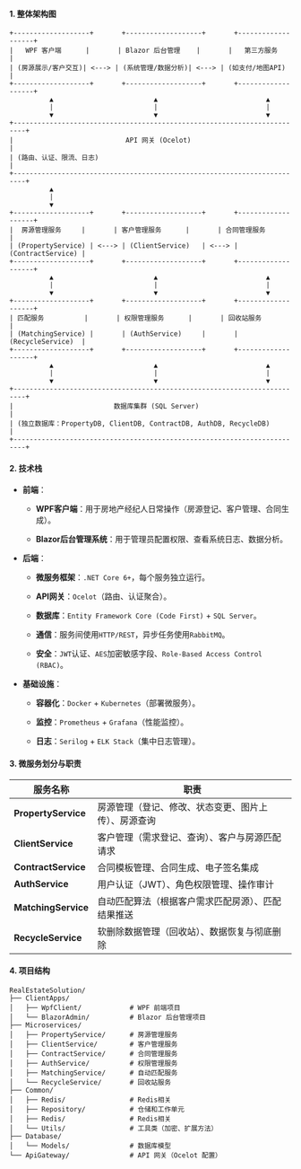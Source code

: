 #### **1. 整体架构图**

```
+-------------------+       +-------------------+       +-------------------+
|   WPF 客户端      |       | Blazor 后台管理    |       |   第三方服务       |
| (房源展示/客户交互)| <---> | (系统管理/数据分析)| <---> | (如支付/地图API)  |
+-------------------+       +-------------------+       +-------------------+
          ▲                         ▲                           ▲
          |                         |                           |
          ▼                         ▼                           ▼
+-------------------------------------------------------------------------+
|                            API 网关 (Ocelot)                            |
| (路由、认证、限流、日志)                                                 |
+-------------------------------------------------------------------------+
          ▲
          |
          ▼
+-------------------+       +-------------------+       +-------------------+
|  房源管理服务     |       | 客户管理服务      |       | 合同管理服务      |
| (PropertyService) | <---> | (ClientService)   | <---> | (ContractService) |
+-------------------+       +-------------------+       +-------------------+
          ▲                         ▲                           ▲
          |                         |                           |
          ▼                         ▼                           ▼
+-------------------+       +-------------------+       +-------------------+
| 匹配服务          |       | 权限管理服务      |       | 回收站服务        |
| (MatchingService) |       | (AuthService)     |       | (RecycleService)  |
+-------------------+       +-------------------+       +-------------------+
          ▲                         ▲                           ▲
          |                         |                           |
          ▼                         ▼                           ▼
+-------------------------------------------------------------------------+
|                         数据库集群 (SQL Server)                         |
| (独立数据库：PropertyDB, ClientDB, ContractDB, AuthDB, RecycleDB)       |
+-------------------------------------------------------------------------+
```

#### **2. 技术栈**

- **前端**：
  
  - **WPF客户端**：用于房地产经纪人日常操作（房源登记、客户管理、合同生成）。
  
  - **Blazor后台管理系统**：用于管理员配置权限、查看系统日志、数据分析。

- **后端**：
  
  - **微服务框架**：`.NET Core 6+`，每个服务独立运行。
  
  - **API网关**：`Ocelot`（路由、认证聚合）。
  
  - **数据库**：`Entity Framework Core (Code First)` + `SQL Server`。
  
  - **通信**：服务间使用`HTTP/REST`，异步任务使用`RabbitMQ`。
  
  - **安全**：`JWT`认证、`AES`加密敏感字段、`Role-Based Access Control (RBAC)`。

- **基础设施**：
  
  - **容器化**：`Docker` + `Kubernetes`（部署微服务）。
  
  - **监控**：`Prometheus` + `Grafana`（性能监控）。
  
  - **日志**：`Serilog` + `ELK Stack`（集中日志管理）。

#### **3. 微服务划分与职责**

| 服务名称                | 职责                         |
| ------------------- | -------------------------- |
| **PropertyService** | 房源管理（登记、修改、状态变更、图片上传）、房源查询 |
| **ClientService**   | 客户管理（需求登记、查询）、客户与房源匹配请求    |
| **ContractService** | 合同模板管理、合同生成、电子签名集成         |
| **AuthService**     | 用户认证（JWT）、角色权限管理、操作审计      |
| **MatchingService** | 自动匹配算法（根据客户需求匹配房源）、匹配结果推送  |
| **RecycleService**  | 软删除数据管理（回收站）、数据恢复与彻底删除     |

#### **4. 项目结构**

```
RealEstateSolution/
├── ClientApps/
│   ├── WpfClient/            # WPF 前端项目
│   └── BlazorAdmin/          # Blazor 后台管理项目
├── Microservices/
│   ├── PropertyService/      # 房源管理服务
│   ├── ClientService/        # 客户管理服务
│   ├── ContractService/      # 合同管理服务
│   ├── AuthService/          # 权限管理服务
│   ├── MatchingService/      # 自动匹配服务
│   └── RecycleService/       # 回收站服务
├── Common/
│   ├── Redis/                # Redis相关
│   ├── Repository/           # 仓储和工作单元
│   ├── Redis/                # Redis相关
│   └── Utils/                # 工具类（加密、扩展方法）
├── Database/
│   └── Models/               # 数据库模型
└── ApiGateway/               # API 网关（Ocelot 配置）
```
